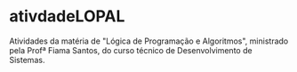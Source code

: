 # ativdadeLOPAL


Atividades da matéria de "Lógica de Programação e Algoritmos", ministrado pela Profª Fiama Santos, do curso técnico de Desenvolvimento de Sistemas.
